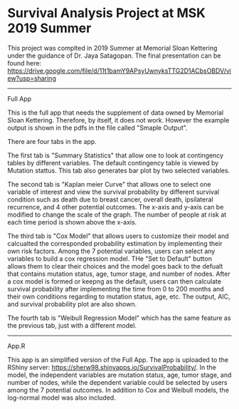 # Survival Analysis Project at MSK 2019 Summer

This project was complted in 2019 Summer at Memorial Sloan Kettering under the guidance of Dr. Jaya Satagopan. The final presentation can be found here: https://drive.google.com/file/d/11t1bamY9APsyUwnyksTTG2D1ACbsOBDV/view?usp=sharing 

**************************************************************
Full App

This is the full app that needs the supplement of data owned by Memorial Sloan Kettering. Therefore, by itself, it does not work. 
However the example output is shown in the pdfs in the file called "Smaple Output". 

There are four tabs in the app. 

The first tab is "Summary Statistics" that allow one to look at contingency tables by different variables. The default contingency table is viewed by Mutation stattus. This tab also generates bar plot by two selected variables. 

The second tab is "Kaplan meier Curve" that allows one to select one variable of interest and view the survival probability by different survival condition such as death due to breast cancer, overall death, ipsilateral recurrence, and 4 other potential outcomes. The x-axis and y-axis can be modified to change the scale of the graph. The number of people at risk at each time period is shown above the x-axis. 

The third tab is "Cox Model" that allows users to customize their model and calcualted the corresponded probability estimation by implementing their own risk factors. Among the 7 potential variables, users can select any variables to build a cox regression model. THe "Set to Default" button allows them to clear their choices and the model goes back to the defualt that contains mutation status, age, tumor stage, and number of nodes. After a cox model is formed or keepng as the default, users can then calculate survival probability after implementing the time from 0 to 200 months and their own conditions regarding to mutation status, age, etc. The output, AIC, and survival probability plot are also shown. 

The fourth tab is "Weibull Regression Model" which has the same feature as the previous tab, just with a different model. 

*******************************************************************

App.R

This app is an simplified version of the Full App. The app is uploaded to the RShiny server: https://sherw98.shinyapps.io/SurvivalProbability/. 
In the model, the independent variables are mutation status, age, tumor stage, and number of nodes, while the dependent variable could be selected by users among the 7 potential outcomes. 
In addition to Cox and Weibull models, the log-normal model was also included.  
